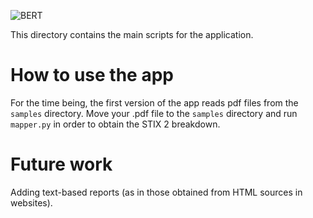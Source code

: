 ![BERT](https://i.imgur.com/ubBoIEg.png)


This directory contains the main scripts for the application.


# How to use the app
For the time being, the first version of the app reads pdf files from the `samples` directory. Move your .pdf file to the `samples` directory and run `mapper.py` in order to obtain the STIX 2 breakdown. 


# Future work
Adding text-based reports (as in those obtained from HTML sources in websites).